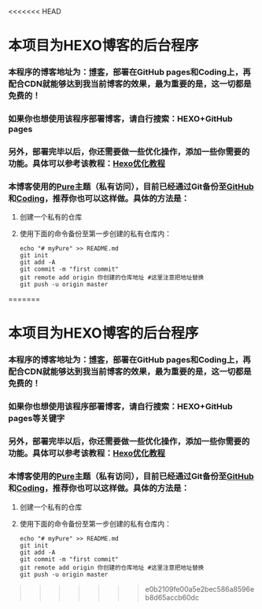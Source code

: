 <<<<<<< HEAD
# 本项目为HEXO博客的后台程序

### 本程序的博客地址为：[博客](https://blog.gobyte.cn/)，部署在GitHub pages和Coding上，再配合CDN就能够达到我当前博客的效果，最为重要的是，这一切都是**免费**的！

### 如果你也想使用该程序部署博客，请自行搜索：HEXO+GitHub pages

### 另外，部署完毕以后，你还需要做一些优化操作，添加一些你需要的功能。具体可以参考该教程：[Hexo优化教程](https://blog.gobyte.cn/post/ad2324d4.html)

### 本博客使用的[Pure](https://github.com/cofess/hexo-theme-pure)主题（私有访问），目前已经通过Git备份至[GitHub](https://github.com/shanlanCoding/myPure)和[Coding](https://dev.tencent.com/u/shanl/p/myPure/git)，推荐你也可以这样做。具体的方法是：

1. 创建一个私有的仓库

2. 使用下面的命令备份至第一步创建的私有仓库内：

   ```shell
   echo "# myPure" >> README.md
   git init
   git add -A
   git commit -m "first commit"
   git remote add origin 你创建的仓库地址 #这里注意把地址替换
   git push -u origin master
   
   ```

   

=======
# 本项目为HEXO博客的后台程序

### 本程序的博客地址为：[博客](https://blog.gobyte.cn/)，部署在GitHub pages和Coding上，再配合CDN就能够达到我当前博客的效果，最为重要的是，这一切都是**免费**的！

### 如果你也想使用该程序部署博客，请自行搜索：HEXO+GitHub pages等关键字

### 另外，部署完毕以后，你还需要做一些优化操作，添加一些你需要的功能。具体可以参考该教程：[Hexo优化教程](https://blog.gobyte.cn/post/ad2324d4.html)

### 本博客使用的[Pure](https://github.com/cofess/hexo-theme-pure)主题（私有访问），目前已经通过Git备份至[GitHub](https://github.com/shanlanCoding/myPure)和[Coding](https://dev.tencent.com/u/shanl/p/myPure/git)，推荐你也可以这样做。具体的方法是：

1. 创建一个私有的仓库

2. 使用下面的命令备份至第一步创建的私有仓库内：

   ```shell
   echo "# myPure" >> README.md
   git init
   git add -A
   git commit -m "first commit"
   git remote add origin 你创建的仓库地址 #这里注意把地址替换
   git push -u origin master
   
   ```

   

>>>>>>> e0b2109fe00a5e2bec586a8596eb8d65accb60dc
